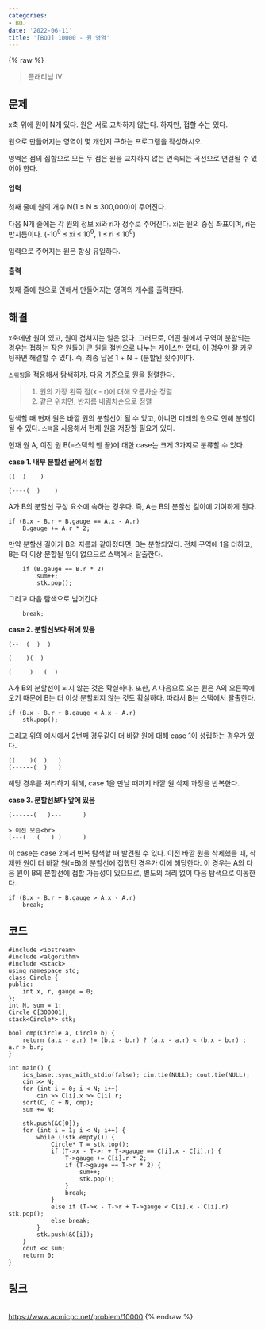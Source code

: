 ```yaml
---
categories:
- BOJ
date: '2022-06-11'
title: '[BOJ] 10000 - 원 영역'
---
```


{% raw %}
> 플래티넘 IV<br>

## 문제
x축 위에 원이 N개 있다. 원은 서로 교차하지 않는다. 하지만, 접할 수는 있다.

원으로 만들어지는 영역이 몇 개인지 구하는 프로그램을 작성하시오.

영역은 점의 집합으로 모든 두 점은 원을 교차하지 않는 연속되는 곡선으로 연결될 수 있어야 한다.

#### 입력
첫째 줄에 원의 개수 N(1 ≤ N ≤ 300,000)이 주어진다.

다음 N개 줄에는 각 원의 정보 xi와 ri가 정수로 주어진다. xi는 원의 중심 좌표이며, ri는 반지름이다. (-10<sup>9</sup>  ≤ xi  ≤ 10<sup>9</sup>, 1 ≤ ri  ≤ 10<sup>9</sup>)

입력으로 주어지는 원은 항상 유일하다.

#### 출력
첫째 줄에 원으로 인해서 만들어지는 영역의 개수를 출력한다.

## 해결
x축에만 원이 있고, 원이 겹쳐지는 일은 없다. 그러므로, 어떤 원에서 구역이 분할되는 경우는 접하는 작은 원들이 큰 원을 절반으로 나누는 케이스만 있다. 이 경우만 잘 카운팅하면 해결할 수 있다. 즉, 최종 답은 1 + N + (분할된 횟수)이다.

`스위핑`을 적용해서 탐색하자. 다음 기준으로 원을 정렬한다.
> 1. 원의 가장 왼쪽 점(x - r)에 대해 오름차순 정렬<br>
> 2. 같은 위치면, 반지름 내림차순으로 정렬<br>

탐색할 때 현재 원은 바깥 원의 분할선이 될 수 있고, 아니면 미래의 원으로 인해 분할이 될 수 있다. `스택`을 사용해서 현재 원을 저장할 필요가 있다.

현재 원 A, 이전 원 B(=스택의 맨 끝)에 대한 case는 크게 3가지로 분류할 수 있다.

**case 1. 내부 분할선 끝에서 접함**
```
((  )    )

(----(  )    )
```
A가 B의 분할선 구성 요소에 속하는 경우다. 즉, A는 B의 분할선 길이에 기여하게 된다.
```
if (B.x - B.r + B.gauge == A.x - A.r)
	B.gauge += A.r * 2;
```
만약 분할선 길이가 B의 지름과 같아졌다면, B는 분할되었다. 전체 구역에 1을 더하고, B는 더 이상 분할될 일이 없으므로 스택에서 탈출한다.
```
	if (B.gauge == B.r * 2)
		sum++;
		stk.pop();
```
그리고 다음 탐색으로 넘어간다.
```
	break;
```

**case 2. 분할선보다 뒤에 있음**
```
(--  (  )  )

(    )(  )

(     )   (  )
```
A가 B의 분할선이 되지 않는 것은 확실하다. 또한, A 다음으로 오는 원은 A의 오른쪽에 오기 때문에 B는 더 이상 분할되지 않는 것도 확실하다. 따라서 B는 스택에서 탈출한다.
```
if (B.x - B.r + B.gauge < A.x - A.r)
	stk.pop();
```

그리고 위의 예시에서 2번째 경우같이 더 바깥 원에 대해 case 1이 성립하는 경우가 있다.
```
((    )(  )   )
(------(  )   )
```
해당 경우를 처리하기 위해, case 1을 만날 때까지 바깥 원 삭제 과정을 반복한다.

**case 3. 분할선보다 앞에 있음**
```
(------(   )---      )

> 이전 모습<br>
(---(   (   ) )      )
```
이 case는 case 2에서 반복 탐색할 때 발견될 수 있다. 이전 바깥 원을 삭제했을 때, 삭제한 원이 더 바깥 원(=B)의 분할선에 접했던 경우가 이에 해당한다. 이 경우는 A의 다음 원이 B의 분할선에 접할 가능성이 있으므로, 별도의 처리 없이 다음 탐색으로 이동한다.
```
if (B.x - B.r + B.gauge > A.x - A.r)
	break;
```

## 코드
```
#include <iostream>
#include <algorithm>
#include <stack>
using namespace std;
class Circle {
public:
	int x, r, gauge = 0;
};
int N, sum = 1;
Circle C[300001];
stack<Circle*> stk;

bool cmp(Circle a, Circle b) {
	return (a.x - a.r) != (b.x - b.r) ? (a.x - a.r) < (b.x - b.r) : a.r > b.r;
}

int main() {
	ios_base::sync_with_stdio(false); cin.tie(NULL); cout.tie(NULL);
	cin >> N;
	for (int i = 0; i < N; i++)
		cin >> C[i].x >> C[i].r;
	sort(C, C + N, cmp);
	sum += N;

	stk.push(&C[0]);
	for (int i = 1; i < N; i++) {
		while (!stk.empty()) {
			Circle* T = stk.top();
			if (T->x - T->r + T->gauge == C[i].x - C[i].r) {
				T->gauge += C[i].r * 2;
				if (T->gauge == T->r * 2) {
					sum++;
					stk.pop();
				}
				break;
			}
			else if (T->x - T->r + T->gauge < C[i].x - C[i].r) stk.pop();
			else break;
		}
		stk.push(&C[i]);
	}
	cout << sum;
	return 0;
}
```

## 링크
<br>https://www.acmicpc.net/problem/10000
{% endraw %}